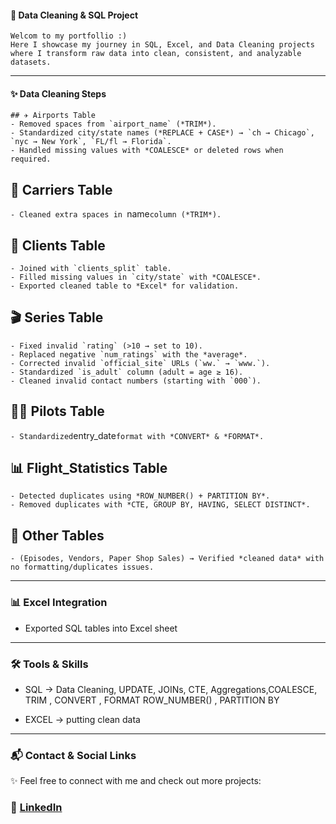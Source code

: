 #### 🧹 Data Cleaning & SQL Project  
```
Welcom to my portfollio :)
Here I showcase my journey in SQL, Excel, and Data Cleaning projects where I transform raw data into clean, consistent, and analyzable datasets.
  ```

---

#### ✨ Data Cleaning Steps  
```
## ✈ Airports Table  
- Removed spaces from `airport_name` (*TRIM*).  
- Standardized city/state names (*REPLACE + CASE*) → `ch → Chicago`, `nyc → New York`, `FL/fl → Florida`.  
- Handled missing values with *COALESCE* or deleted rows when required.
```

## 🛫 Carriers Table  
`- Cleaned extra spaces in `name` column (*TRIM*).  `

## 👥 Clients Table  
```
- Joined with `clients_split` table.  
- Filled missing values in `city/state` with *COALESCE*.  
- Exported cleaned table to *Excel* for validation.
```

## 🎬 Series Table  
```
- Fixed invalid `rating` (>10 → set to 10).  
- Replaced negative `num_ratings` with the *average*.  
- Corrected invalid `official_site` URLs (`ww.` → `www.`).  
- Standardized `is_adult` column (adult = age ≥ 16).  
- Cleaned invalid contact numbers (starting with `000`).
```

## 👨‍✈ Pilots Table  
` - Standardized `entry_date` format with *CONVERT* & *FORMAT*.  `

## 📊 Flight_Statistics Table  
```
- Detected duplicates using *ROW_NUMBER() + PARTITION BY*.  
- Removed duplicates with *CTE, GROUP BY, HAVING, SELECT DISTINCT*.
```

## 📂 Other Tables  
` - (Episodes, Vendors, Paper Shop Sales) → Verified *cleaned data* with no formatting/duplicates issues. `

---

### 📊 Excel Integration

- Exported SQL tables into Excel sheet

---
### 🛠️ Tools & Skills

- SQL → Data Cleaning, UPDATE, JOINs, CTE, Aggregations,COALESCE, TRIM , CONVERT , FORMAT
ROW_NUMBER() , PARTITION BY

- EXCEL → putting clean data

---
### 📬 Contact & Social Links

✨ Feel free to connect with me and check out more projects:


### 🔗 [LinkedIn](https://www.linkedin.com/in/alaa-ramadan-)

